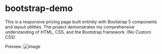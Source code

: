 ﻿# bootstrap-demo

This is a responsive pricing page built entirely with Bootstrap 5 components and layout utilities. The project demonstrates my comprehensive understanding of HTML, CSS, and the Bootstrap framework. (No Custom CSS)

Preview:
![image](https://github.com/user-attachments/assets/7d1f9977-ee5b-4aed-9e41-fb1f2070142b)
